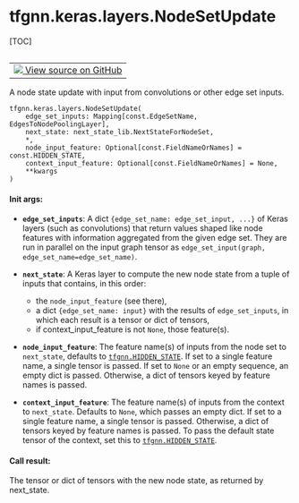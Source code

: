 # tfgnn.keras.layers.NodeSetUpdate

[TOC]

<!-- Insert buttons and diff -->

<table class="tfo-notebook-buttons tfo-api nocontent" align="left">
<td>
  <a target="_blank" href="https://github.com/tensorflow/gnn/tree/master/tensorflow_gnn/keras/layers/graph_update.py#L338-L428">
    <img src="https://www.tensorflow.org/images/GitHub-Mark-32px.png" />
    View source on GitHub
  </a>
</td>
</table>



A node state update with input from convolutions or other edge set inputs.

<pre class="devsite-click-to-copy prettyprint lang-py tfo-signature-link">
<code>tfgnn.keras.layers.NodeSetUpdate(
    edge_set_inputs: Mapping[const.EdgeSetName, EdgesToNodePoolingLayer],
    next_state: next_state_lib.NextStateForNodeSet,
    *,
    node_input_feature: Optional[const.FieldNameOrNames] = const.HIDDEN_STATE,
    context_input_feature: Optional[const.FieldNameOrNames] = None,
    **kwargs
)
</code></pre>



<!-- Placeholder for "Used in" -->


#### Init args:


* <b>`edge_set_inputs`</b>: A dict `{edge_set_name: edge_set_input, ...}` of Keras
  layers (such as convolutions) that return values shaped like node features
  with information aggregated from the given edge set.
  They are run in parallel on the input graph tensor as
  `edge_set_input(graph, edge_set_name=edge_set_name)`.
* <b>`next_state`</b>: A Keras layer to compute the new node state from a tuple of
  inputs that contains, in this order:

    - the `node_input_feature` (see there),
    - a dict `{edge_set_name: input}` with the results of `edge_set_inputs`,
      in which each result is a tensor or dict of tensors,
    - if context_input_feature is not `None`, those feature(s).
* <b>`node_input_feature`</b>: The feature name(s) of inputs from the node set to
  `next_state`, defaults to <a href="../../../tfgnn.md#HIDDEN_STATE"><code>tfgnn.HIDDEN_STATE</code></a>.
  If set to a single feature name, a single tensor is passed.
  If set to `None` or an empty sequence, an empty dict is passed.
  Otherwise, a dict of tensors keyed by feature names is passed.
* <b>`context_input_feature`</b>: The feature name(s) of inputs from the context to
  `next_state`. Defaults to `None`, which passes an empty dict.
  If set to a single feature name, a single tensor is passed.
  Otherwise, a dict of tensors keyed by feature names is passed.
  To pass the default state tensor of the context, set this to
  <a href="../../../tfgnn.md#HIDDEN_STATE"><code>tfgnn.HIDDEN_STATE</code></a>.


#### Call result:

The tensor or dict of tensors with the new node state, as returned by
next_state.


